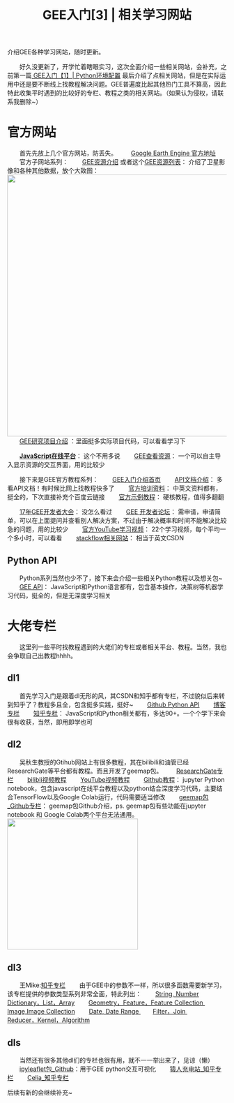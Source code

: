 ﻿---
 title: GEE入门[3] | 相关学习网站
 date: 
 categories:
 - GEE
 - GEE入门
 tags:
 - Google Earth Engine
 - Remote sensing
---
介绍GEE各种学习网站，随时更新。
<!--less-->

&emsp;&emsp;好久没更新了，开学忙着瞎眼实习，这次全面介绍一些相关网站，会补充，之前第一篇[ GEE入门【1】| Python环境配置](https://blog.csdn.net/weixin_43360896/article/details/108174759) 最后介绍了点相关网站，但是在实际运用中还是要不断线上找教程解决问题。GEE普遍度比起其他热门工具不算高，因此特此收集平时遇到的比较好的专栏、教程之类的相关网站。（如果认为侵权，请联系我删除~）
&nbsp; 
# 官方网站
&emsp;&emsp;首先先放上几个官方网站，防丢失。
&emsp;&emsp;[Google Earth Engine 官方地址](https://earthengine.google.com/)
&emsp;&emsp;官方子网站系列：
&emsp;&emsp;[GEE资源介绍](https://earthengine.google.com/datasets/) 或者这个[GEE资源列表](https://developers.google.com/earth-engine/datasets)： 介绍了卫星影像和各种其他数据，放个大致图：
<img src="https://img-blog.csdnimg.cn/20200826171606563.png?x-oss-process" width="600px" />
&emsp;&emsp;[GEE研究项目介绍](https://earthengine.google.com/case_studies/) ：里面挺多实际项目代码，可以看看学习下

&emsp;&emsp;[**JavaScript在线平台**](https://code.earthengine.google.com/)： 这个不用多说
&emsp;&emsp;[GEE查看资源](https://explorer.earthengine.google.com/#workspace)： 一个可以自主导入显示资源的交互界面，用的比较少

&emsp;&emsp;接下来是GEE官方教程系列：
&emsp;&emsp;[GEE入门介绍首页](https://developers.google.com/earth-engine/)
&emsp;&emsp;[API文档介绍]( https://developers.google.com/earth-engine/apidocs)： 多看API文档！有时候比网上找教程快多了
&emsp;&emsp;[官方培训资料](https://developers.google.com/earth-engine/edu)： 中英文资料都有，挺全的，下次直接补充个百度云链接
&emsp;&emsp;[官方示例教程](https://developers.google.com/earth-engine/guides)： 硬核教程，值得多翻翻

&emsp;&emsp;[17年GEE开发者大会](https://events.withgoogle.com/google-earth-engine-user-summit-2017/#content)： 没怎么看过
&emsp;&emsp;[GEE 开发者论坛](https://groups.google.com/forum/#!forum/google-earth-engine-developers)： 需申请，申请简单，可以在上面提问并查看别人解决方案，不过由于解决概率和时间不能解决比较急的问题，用的比较少
&emsp;&emsp;[官方YouTube学习视频](https://www.youtube.com/playlist?list=PLWw80tqUZ5J9_3E_9C_bK8zt0mGHfvOrj)： 22个学习视频，每个平均一个多小时，可以看看
&emsp;&emsp;[stackflow相关网站](https://gis.stackexchange.com/questions/tagged/google-earth-engine?newreg=6844c858f8ae4f7ea6febaf5d472743b)： 相当于英文CSDN

## Python API
&emsp;&emsp;Python系列当然也少不了，接下来会介绍一些相关Python教程以及想关包~
&emsp;&emsp;[GEE API](https://github.com/google/earthengine-api)： JavaScript和Python语言都有，包含基本操作，决策树等机器学习代码，挺全的，但是无深度学习相关
&nbsp; 

# 大佬专栏
&emsp;&emsp;这里列一些平时找教程遇到的大佬们的专栏或者相关平台、教程。当然，我也会争取自己出教程hhhh。

## dl1
&emsp;&emsp;首先学习入门是跟着dl无形的风，其CSDN和知乎都有专栏，不过貌似后来转到知乎了？教程多且全，包含挺多实践，挺好~
&emsp;&emsp;[Github Python API](https://github.com/shiweihappy/GEE-Python-API)
&emsp;&emsp;[博客专栏](https://blog.csdn.net/shi_weihappy/category_9282574.html)
&emsp;&emsp;[知乎专栏](https://zhuanlan.zhihu.com/c_123993183)： JavaScript和Python相关都有，多达90+。一个个学下来会很有收获，当然，即用即学也可


## dl2
&emsp;&emsp;吴秋生教授的Gtihub网站上有很多教程，其在bilibili和油管已经ResearchGate等平台都有教程。而且开发了geemap包。
&emsp;&emsp;[ResearchGate专栏](https://www.researchgate.net/project/Google-Earth-Engine-4)
&emsp;&emsp;[bilibli视频教程](https://space.bilibili.com/527404442/channel/detail?cid=132674)
&emsp;&emsp;[YouTube视频教程](https://www.youtube.com/c/QiushengWu)
&emsp;&emsp;[Github教程](https://github.com/giswqs/earthengine-py-notebooks)： jupyter Python notebook，包含javascript在线平台教程以及python结合深度学习代码，主要结合TensorFlow以及Google Colab运行，代码需要适当修改
&emsp;&emsp;[geemap包_Github专栏](https://github.com/giswqs/geemap/tree/master/examples)： geemap包Github介绍，ps. geemap包有些功能在jupyter notebook 和 Google Colab两个平台无法通用。
<img src="https://img-blog.csdnimg.cn/20200822222103455.png?x-oss-process" width="300px" />

##  dl3
&emsp;&emsp;王Mike:[知乎专栏](https://zhuanlan.zhihu.com/c_1137998284927893504)
&emsp;&emsp;由于GEE中的参数不一样，所以很多函数需要新学习，该专栏提供的参数类型系列非常全面，特此列出：
&emsp;&emsp;[String, Number](https://zhuanlan.zhihu.com/p/75260835)
&emsp;&emsp;[Dictionary，List，Array](https://zhuanlan.zhihu.com/p/75823262)
&emsp;&emsp;[Geometry，Feature，Feature Collection ](https://zhuanlan.zhihu.com/p/75944017)
&emsp;&emsp;[Image,Image Collection](https://zhuanlan.zhihu.com/p/76343298)
&emsp;&emsp;[Date, Date Range ](https://zhuanlan.zhihu.com/p/76486116)
&emsp;&emsp;[Filter，Join ](https://zhuanlan.zhihu.com/p/76487384)
&emsp;&emsp;[Reducer，Kernel，Algorithm ](https://zhuanlan.zhihu.com/p/76488695)

 

## dls
&emsp;&emsp;当然还有很多其他dl们的专栏也很有用，就不一一举出来了，见谅（懒）
&emsp;&emsp;[ipyleaflet包_Github](https://github.com/jupyter-widgets/ipyleaflet)：用于GEE python交互可视化
&emsp;&emsp;[猿人充电站_知乎专栏](https://zhuanlan.zhihu.com/c_1098521918466109440)
&emsp;&emsp;[Celia_知乎专栏](https://www.zhihu.com/column/c_1183690934108315648)

后续有新的会继续补充~



